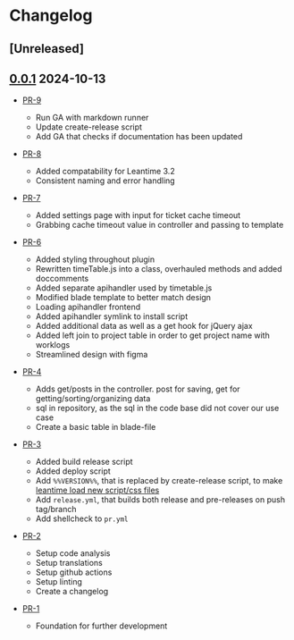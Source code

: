 # Changelog

## [Unreleased]

## [0.0.1] 2024-10-13

* [PR-9](https://github.com/ITK-Leantime/leantime-timetable/pull/10)
  * Run GA with markdown runner
  * Update create-release script
  * Add GA that checks if documentation has been updated

* [PR-8](https://github.com/ITK-Leantime/leantime-timetable/pull/8)
  * Added compatability for Leantime 3.2
  * Consistent naming and error handling

* [PR-7](https://github.com/ITK-Leantime/leantime-timetable/pull/7)
  * Added settings page with input for ticket cache timeout
  * Grabbing cache timeout value in controller and passing to template

* [PR-6](https://github.com/ITK-Leantime/leantime-timetable/pull/6)
  * Added styling throughout plugin
  * Rewritten timeTable.js into a class, overhauled methods and added doccomments
  * Added separate apihandler used by timetable.js
  * Modified blade template to better match design
  * Loading apihandler frontend
  * Added apihandler symlink to install script
  * Added additional data as well as a get hook for jQuery ajax
  * Added left join to project table in order to get project name with worklogs
  * Streamlined design with figma

* [PR-4](https://github.com/ITK-Leantime/leantime-timetable/pull/4)
  * Adds get/posts in the controller. post for saving, get for getting/sorting/organizing data
  * sql in repository, as the sql in the code base did not cover our use case
  * Create a basic table in blade-file

* [PR-3](https://github.com/ITK-Leantime/leantime-timetable/pull/5)
  * Added build release script
  * Added deploy script
  * Add `%%VERSION%%`, that is replaced by create-release script, to make [leantime load new script/css files](https://www.keycdn.com/support/what-is-cache-busting)
  * Add `release.yml`, that builds both release and pre-releases on push tag/branch
  * Add shellcheck to `pr.yml`

* [PR-2](https://github.com/ITK-Leantime/leantime-timetable/pull/2)
  * Setup code analysis
  * Setup translations
  * Setup github actions
  * Setup linting
  * Create a changelog

* [PR-1](https://github.com/ITK-Leantime/leantime-timetable/pull/1)
  * Foundation for further development

[0.0.1]: https://github.com/ITK-Leantime/leantime-timetable/releases/tag/0.0.1
